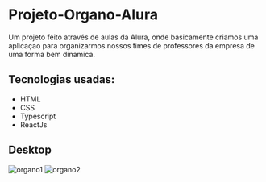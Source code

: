 # Projeto-Organo-Alura

Um projeto feito através de aulas da Alura, onde basicamente criamos uma aplicaçao para organizarmos nossos times de professores da empresa de uma forma bem dinamica.

## Tecnologias usadas:

- HTML
- CSS
- Typescript
- ReactJs

## Desktop

![organo1](https://user-images.githubusercontent.com/91925011/192120620-9972a81b-ad22-49d1-b149-d9889dee8c28.png)
![organo2](https://user-images.githubusercontent.com/91925011/192120631-5564756a-649b-49b7-96d6-99d92d83611d.png)
